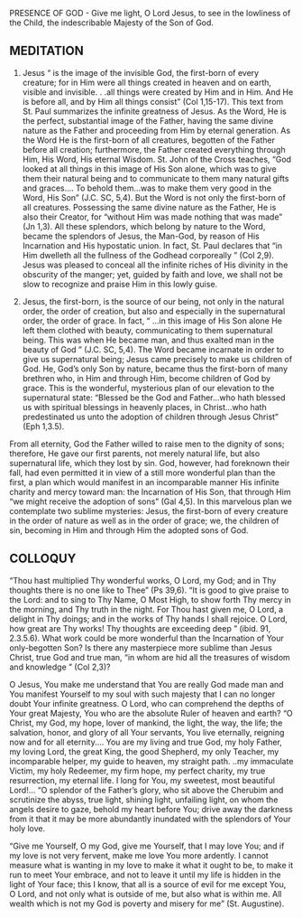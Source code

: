 PRESENCE OF GOD - Give me light, O Lord Jesus, to see in the lowliness of the Child, the indescribable Majesty of the Son of God.

## MEDITATION

1. Jesus “ is the image of the invisible God, the first-born of every creature; for in Him were all things created in heaven and on earth, visible and invisible. . .all things were created by Him and in Him. And He is before all, and by Him all things consist” (Col 1,15-17). This text from St. Paul summarizes the infinite greatness of Jesus. As the Word, He is the perfect, substantial image of the Father, having the same divine nature as the Father and proceeding from Him by eternal generation. As the Word He is the first-born of all creatures, begotten of the Father before all creation; furthermore, the Father created everything through Him, His Word, His eternal Wisdom. St. John of the Cross teaches, “God looked at all things in this
image of His Son alone, which was to give them their natural being and to communicate to them many natural gifts and graces.... To behold them...was to make them very good in the Word, His Son” (J.C. SC, 5,4). But the Word is not only the first-born of all creatures. Possessing the same divine nature as the Father, He is also their Creator, for “without Him was made nothing that was made” (Jn 1,3). All these splendors, which belong by nature to the Word, became the splendors of Jesus, the Man-God, by reason of His Incarnation and His hypostatic union. In fact, St. Paul declares that “in Him dwelleth all the fullness of the Godhead corporeally ” (Col 2,9). Jesus was pleased to conceal all the infinite riches of His divinity in the obscurity of the manger; yet, guided by faith and love, we shall not be slow to recognize and praise Him in this lowly guise. 


2. Jesus, the first-born, is the source of our being, not only in the natural order, the order of creation, but also and especially in the supernatural order, the order of grace. In fact, “ ...in this image of His Son alone He left them clothed with beauty, communicating to them supernatural being. This was when He became man, and thus exalted man in the beauty of God ” (J.C. SC, 5,4). The Word became incarnate in order to give us supernatural being; Jesus came precisely to make us children of God. He, God’s only Son by nature, became thus the first-born of many brethren who, in Him and through Him, become children of God by grace. This is the wonderful, mysterious plan of our elevation to the supernatural state: “Blessed be the God and Father...who hath blessed us with spiritual blessings in heavenly places, in Christ...who hath predestinated us unto the adoption of children through Jesus Christ” (Eph 1,3.5).

From all eternity, God the Father willed to raise men to the dignity of sons; therefore, He gave our first parents, not merely natural life, but also supernatural life, which they lost by sin. God, however, had foreknown their fall, had even permitted it in view of a still more wonderful plan than the first, a plan which would manifest in an incomparable manner His infinite charity and mercy toward man: the Incarnation of His Son, that through Him “we might receive the adoption of sons” (Gal 4,5). In this marvelous plan we contemplate two sublime mysteries: Jesus, the first-born of every creature in the order of nature as well as in the order of grace; we, the children of sin, becoming in Him and through Him the adopted sons of God. 

## COLLOQUY

“Thou hast multiplied Thy wonderful works, O Lord, my God; and in Thy thoughts there is no one like to Thee” (Ps 39,6). “It is good to give praise to the Lord: and to sing to Thy Name, O Most High, to show forth Thy mercy in the morning, and Thy truth in the night. For Thou hast given me, O Lord, a delight in Thy doings; and in the works of Thy hands I shall rejoice. O Lord, how great are Thy works! Thy thoughts are exceeding deep ” (ibid. 91, 2.3.5.6). What work could be more wonderful than the Incarnation of Your only-begotten Son? Is there any masterpiece more sublime than Jesus Christ, true God and true man, “in whom are hid all the treasures of wisdom and knowledge ” (Col 2,3)?

O Jesus, You make me understand that You are really God made man and You manifest Yourself to my soul with such majesty that I can no longer doubt Your infinite greatness. O Lord, who can comprehend the depths of Your great Majesty, You who are the absolute Ruler of heaven and earth? “O Christ, my God, my hope, lover of mankind, the light, the way, the life; the salvation, honor, and glory of all Your servants, You live eternally, reigning now and for all eternity.... You are my living and true God, my holy Father, my loving Lord, the great King, the good Shepherd, my only Teacher, my incomparable helper, my guide to heaven, my straight path. ..my immaculate Victim, my holy Redeemer, my firm hope, my perfect charity, 
my true resurrection, my eternal life. I long for You, my sweetest, most beautiful Lord!... “O splendor of the Father’s glory, who sit above the Cherubim and scrutinize the abyss, true light, shining light, unfailing light, on whom the angels desire to gaze, behold my heart before You; drive away the darkness from it that it may be more abundantly inundated with the splendors of Your holy love. 

“Give me Yourself, O my God, give me Yourself, that I may love You; and if my love is not very fervent, make me love You more ardently. I cannot measure what is wanting in my love to make it what it ought to be, to make it run to meet Your embrace, and not to leave it until my life is hidden in the light of Your face; this I know, that all is a source of evil for me except You, O Lord, and not only what is outside of me, but also what is within me. All wealth which is not my God is poverty and misery for me” (St. Augustine).